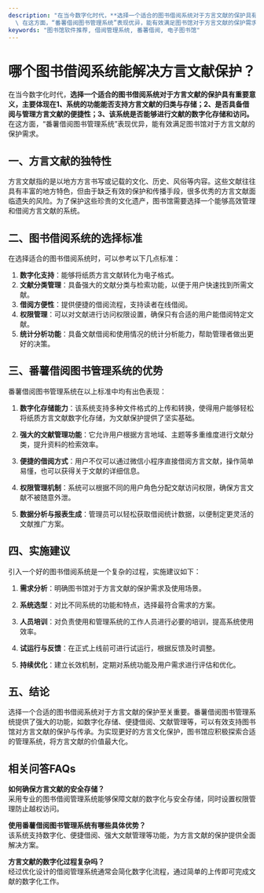 ```yaml
---
description: "在当今数字化时代，**选择一个适合的图书借阅系统对于方言文献的保护具有重要意义，主要体现在1、系统的功能能否支持方言文献的归类与存储；2、是否具备借阅与管理方言文献的便捷性；3、该系统是否能够进行文献的数字化存储和访问。**\
  \ 在这方面，“番薯借阅图书管理系统”表现优异，能有效满足图书馆对于方言文献的保护需求。"
keywords: "图书馆软件推荐, 借阅管理系统, 番薯借阅, 电子图书馆"
---
```

# 哪个图书借阅系统能解决方言文献保护？

在当今数字化时代，**选择一个适合的图书借阅系统对于方言文献的保护具有重要意义，主要体现在1、系统的功能能否支持方言文献的归类与存储；2、是否具备借阅与管理方言文献的便捷性；3、该系统是否能够进行文献的数字化存储和访问。** 在这方面，“番薯借阅图书管理系统”表现优异，能有效满足图书馆对于方言文献的保护需求。

## 一、方言文献的独特性

方言文献指的是以地方方言书写或记载的文化、历史、风俗等内容。这些文献往往具有丰富的地方特色，但由于缺乏有效的保护和传播手段，很多优秀的方言文献面临遗失的风险。为了保护这些珍贵的文化遗产，图书馆需要选择一个能够高效管理和借阅方言文献的系统。

## 二、图书借阅系统的选择标准

在选择适合的图书借阅系统时，可以参考以下几点标准：

1. **数字化支持**：能够将纸质方言文献转化为电子格式。
2. **文献分类管理**：具备强大的文献分类与检索功能，以便于用户快速找到所需文献。
3. **借阅方便性**：提供便捷的借阅流程，支持读者在线借阅。
4. **权限管理**：可以对文献进行访问权限设置，确保只有合适的用户能借阅特定文献。
5. **统计分析功能**：具备文献借阅和使用情况的统计分析能力，帮助管理者做出更好的决策。

## 三、番薯借阅图书管理系统的优势

番薯借阅图书管理系统在以上标准中均有出色表现：

1. **数字化存储能力**：该系统支持多种文件格式的上传和转换，使得用户能够轻松将纸质方言文献数字化存储，为文献保护提供了坚实基础。
   
2. **强大的文献管理功能**：它允许用户根据方言地域、主题等多重维度进行文献分类，提升资料的检索效率。

3. **便捷的借阅方式**：用户不仅可以通过微信小程序直接借阅方言文献，操作简单易懂，也可以获得关于文献的详细信息。

4. **权限管理机制**：系统可以根据不同的用户角色分配文献访问权限，确保方言文献不被随意外泄。

5. **数据分析与报表生成**：管理员可以轻松获取借阅统计数据，以便制定更灵活的文献推广方案。

## 四、实施建议

引入一个好的图书借阅系统是一个复杂的过程，实施建议如下：

1. **需求分析**：明确图书馆对于方言文献的保护需求及使用场景。
   
2. **系统选型**：对比不同系统的功能和特点，选择最符合需求的方案。

3. **人员培训**：对负责使用和管理系统的工作人员进行必要的培训，提高系统使用效率。

4. **试运行与反馈**：在正式上线前可进行试运行，根据反馈及时调整。

5. **持续优化**：建立长效机制，定期对系统功能及用户需求进行评估和优化。

## 五、结论

选择一个合适的图书借阅系统对于方言文献的保护至关重要。番薯借阅图书管理系统提供了强大的功能，如数字化存储、便捷借阅、文献管理等，可以有效支持图书馆对方言文献的保护与传承。为实现更好的方言文化保护，图书馆应积极探索合适的管理系统，将方言文献的价值最大化。

## 相关问答FAQs

**如何确保方言文献的安全存储？**  
采用专业的图书借阅管理系统能够保障文献的数字化与安全存储，同时设置权限管理防止越权访问。

**使用番薯借阅图书管理系统有哪些具体优势？**  
该系统支持数字化、便捷借阅、强大文献管理等功能，为方言文献的保护提供全面解决方案。

**方言文献的数字化过程复杂吗？**  
经过优化设计的借阅管理系统通常会简化数字化流程，通过简单的上传即可完成文献的数字化工作。

